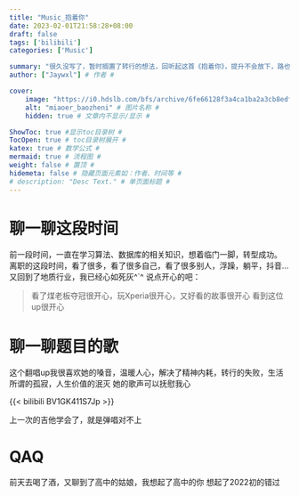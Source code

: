```yaml
---
title: "Music_抱着你"
date: 2023-02-01T21:58:28+08:00
draft: false
tags: ['bilibili']
categories: ['Music']

summary: "很久没写了，暂时搁置了转行的想法，回听起这首《抱着你》，提升不会放下，路也会沿着你的脚步想你铺来" # 文章简介 #
author: ["Jaywxl"] # 作者 #

cover:
    image: "https://i0.hdslb.com/bfs/archive/6fe66128f3a4ca1ba2a3cb8edf39cc2e25316005.jpg@203w_127h_1e_1c.webp" # 图片链接 #
    alt: "miaoer_baozheni" # 图片名称 #
    hidden: true # 文章内不显示/显示 #

ShowToc: true #显示toc目录树 #
TocOpen: true # toc目录树展开 #
katex: true # 数学公式 #
mermaid: true # 流程图 #
weight: false # 置顶 #
hidemeta: false # 隐藏页面元素如：作者、时间等 #
# description: "Desc Text." # 单页面标题 #
---
```


# 聊一聊这段时间

前一段时间，一直在学习算法、数据库的相关知识，想着临门一脚，转型成功。
离职的这段时间，看了很多，看了很多自己，看了很多别人，浮躁，躺平，抖音...
又回到了地质行业，我已经心如死灰^`^
说点开心的吧：
> 看了煤老板夺冠很开心，玩Xperia很开心，又好看的故事很开心
> 看到这位up很开心

# 聊一聊题目的歌

这个翻唱up我很喜欢她的嗓音，温暖人心，解决了精神内耗，转行的失败，生活所谓的孤寂，人生价值的泯灭
她的歌声可以抚慰我心

{{< bilibili BV1GK411S7Jp >}}

上一次的吉他学会了，就是弹唱对不上

# QAQ

前天去喝了酒，又聊到了高中的姑娘，我想起了高中的你
想起了2022初的错过
